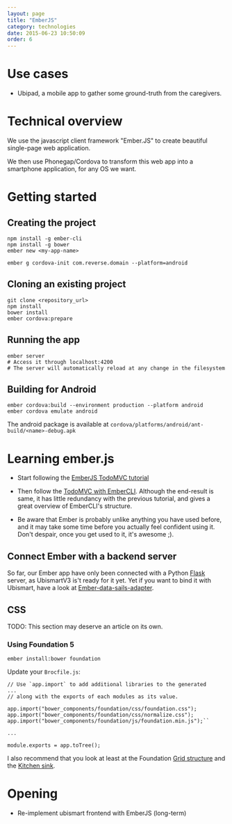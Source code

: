 ```yaml
---
layout: page
title: "EmberJS"
category: technologies
date: 2015-06-23 10:50:09
order: 6
---
```


# Use cases

* Ubipad, a mobile app to gather some ground-truth from the caregivers.

# Technical overview

We use the javascript client framework "Ember.JS" to create beautiful single-page web application.

We then use Phonegap/Cordova to transform this web app into a smartphone application, for any OS we want.

# Getting started

## Creating the project

```
npm install -g ember-cli
npm install -g bower
ember new <my-app-name>

ember g cordova-init com.reverse.domain --platform=android
```

## Cloning an existing project

```
git clone <repository_url>
npm install
bower install
ember cordova:prepare
```

## Running the app

```
ember server
# Access it through localhost:4200
# The server will automatically reload at any change in the filesystem
```

## Building for Android

```
ember cordova:build --environment production --platform android
ember cordova emulate android
```

The android package is available at `cordova/platforms/android/ant-build/<name>-debug.apk`

# Learning ember.js

* Start following the [EmberJS TodoMVC tutorial](http://guides.emberjs.com/v1.10.0/getting-started/)
* Then follow the [TodoMVC with EmberCLI](http://www.cubicleapps.com/articles/todo-mvc-with-ember-cli-part-1). Although the end-result is same, it has little redundancy with the previous tutorial, and gives a great overview of EmberCLI's structure.

* Be aware that Ember is probably unlike anything you have used before, and it may take some time before you actually feel confident using it. Don't despair, once you get used to it, it's awesome ;).

## Connect Ember with a backend server

So far, our Ember app have only been connected with a Python [Flask](http://flask.pocoo.org/) server, as UbismartV3 is't ready for it yet. Yet if you want to bind it with Ubismart, have a look at [Ember-data-sails-adapter](https://github.com/bmac/ember-data-sails-adapter).

## CSS

TODO: This section may deserve an article on its own.

### Using Foundation 5

`ember install:bower foundation`

Update your `Brocfile.js`:

```
// Use `app.import` to add additional libraries to the generated
...
// along with the exports of each modules as its value.

app.import("bower_components/foundation/css/foundation.css");
app.import("bower_components/foundation/css/normalize.css");
app.import("bower_components/foundation/js/foundation.min.js");``

...

module.exports = app.toTree();
```

I also recommend that you look at least at the Foundation [Grid structure](http://foundation.zurb.com/docs/components/grid.html) and the [Kitchen sink](http://foundation.zurb.com/docs/components/kitchen_sink.html).

# Opening

* Re-implement ubismart frontend with EmberJS (long-term)
